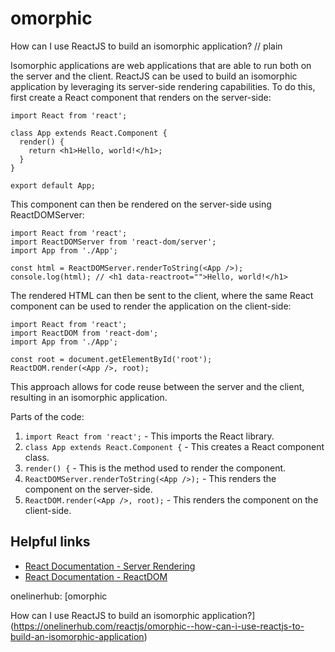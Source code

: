# omorphic

How can I use ReactJS to build an isomorphic application?
// plain

Isomorphic applications are web applications that are able to run both on the server and the client. ReactJS can be used to build an isomorphic application by leveraging its server-side rendering capabilities. To do this, first create a React component that renders on the server-side:

```
import React from 'react';

class App extends React.Component {
  render() {
    return <h1>Hello, world!</h1>;
  }
}

export default App;
```

This component can then be rendered on the server-side using ReactDOMServer:

```
import React from 'react';
import ReactDOMServer from 'react-dom/server';
import App from './App';

const html = ReactDOMServer.renderToString(<App />);
console.log(html); // <h1 data-reactroot="">Hello, world!</h1>
```

The rendered HTML can then be sent to the client, where the same React component can be used to render the application on the client-side:

```
import React from 'react';
import ReactDOM from 'react-dom';
import App from './App';

const root = document.getElementById('root');
ReactDOM.render(<App />, root);
```

This approach allows for code reuse between the server and the client, resulting in an isomorphic application.

Parts of the code:

1. `import React from 'react';` - This imports the React library.
2. `class App extends React.Component {` - This creates a React component class.
3. `render() {` - This is the method used to render the component.
4. `ReactDOMServer.renderToString(<App />);` - This renders the component on the server-side.
5. `ReactDOM.render(<App />, root);` - This renders the component on the client-side.

## Helpful links

- [React Documentation - Server Rendering](https://reactjs.org/docs/react-dom-server.html)
- [React Documentation - ReactDOM](https://reactjs.org/docs/react-dom.html)

onelinerhub: [omorphic

How can I use ReactJS to build an isomorphic application?](https://onelinerhub.com/reactjs/omorphic--how-can-i-use-reactjs-to-build-an-isomorphic-application)